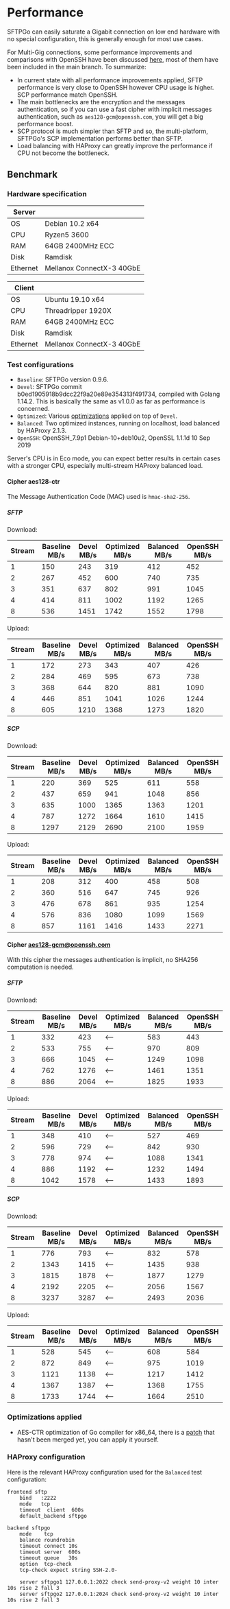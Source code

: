# Performance

SFTPGo can easily saturate a Gigabit connection on low end hardware with no special configuration, this is generally enough for most use cases.

For Multi-Gig connections, some performance improvements and comparisons with OpenSSH have been discussed [here](https://github.com/aKardasz/sftpgo/issues/69), most of them have been included in the main branch. To summarize:

- In current state with all performance improvements applied, SFTP performance is very close to OpenSSH however CPU usage is higher. SCP performance match OpenSSH.
- The main bottlenecks are the encryption and the messages authentication, so if you can use a fast cipher with implicit messages authentication, such as `aes128-gcm@openssh.com`, you will get a big performance boost.
- SCP protocol is much simpler than SFTP and so, the multi-platform, SFTPGo's SCP implementation performs better than SFTP.
- Load balancing with HAProxy can greatly improve the performance if CPU not become the bottleneck.

## Benchmark

### Hardware specification

**Server** ||
--- | --- |
OS| Debian 10.2 x64 |
CPU| Ryzen5 3600 |
RAM| 64GB 2400MHz ECC |
Disk| Ramdisk |
Ethernet| Mellanox ConnectX-3 40GbE|

**Client** ||
--- | --- |
OS| Ubuntu 19.10 x64 |
CPU| Threadripper 1920X |
RAM| 64GB 2400MHz ECC |
Disk| Ramdisk |
Ethernet| Mellanox ConnectX-3 40GbE|

### Test configurations

- `Baseline`: SFTPGo version 0.9.6.
- `Devel`: SFTPGo commit b0ed1905918b9dcc22f9a20e89e354313f491734, compiled with Golang 1.14.2. This is basically the same as v1.0.0 as far as performance is concerned.
- `Optimized`: Various [optimizations](#Optimizations-applied) applied on top of `Devel`.
- `Balanced`: Two optimized instances, running on localhost, load balanced by HAProxy 2.1.3.
- `OpenSSH`: OpenSSH_7.9p1 Debian-10+deb10u2, OpenSSL 1.1.1d  10 Sep 2019

Server's CPU is in Eco mode, you can expect better results in certain cases with a stronger CPU, especially multi-stream HAProxy balanced load.

#### Cipher aes128-ctr

The Message Authentication Code (MAC) used is `hmac-sha2-256`.

##### SFTP

Download:

Stream|Baseline MB/s|Devel MB/s|Optimized MB/s|Balanced MB/s|OpenSSH MB/s|
---|---|---|---|---|---|
1|150|243|319|412|452|
2|267|452|600|740|735|
3|351|637|802|991|1045|
4|414|811|1002|1192|1265|
8|536|1451|1742|1552|1798|

Upload:

Stream|Baseline MB/s|Devel MB/s|Optimized MB/s|Balanced MB/s|OpenSSH MB/s|
---|---|---|---|---|---|
1|172|273|343|407|426|
2|284|469|595|673|738|
3|368|644|820|881|1090|
4|446|851|1041|1026|1244|
8|605|1210|1368|1273|1820|

##### SCP

Download:

Stream|Baseline MB/s|Devel MB/s|Optimized MB/s|Balanced MB/s|OpenSSH MB/s|
---|---|---|---|---|---|
1|220|369|525|611|558|
2|437|659|941|1048|856|
3|635|1000|1365|1363|1201|
4|787|1272|1664|1610|1415|
8|1297|2129|2690|2100|1959|

Upload:

Stream|Baseline MB/s|Devel MB/s|Optimized MB/s|Balanced MB/s|OpenSSH MB/s|
---|---|---|---|---|---|
1|208|312|400|458|508|
2|360|516|647|745|926|
3|476|678|861|935|1254|
4|576|836|1080|1099|1569|
8|857|1161|1416|1433|2271|

#### Cipher aes128-gcm@openssh.com

With this cipher the messages authentication is implicit, no SHA256 computation is needed.

##### SFTP

Download:

Stream|Baseline MB/s|Devel MB/s|Optimized MB/s|Balanced MB/s|OpenSSH MB/s|
---|---|---|---|---|---|
1|332|423|<--|583|443|
2|533|755|<--|970|809|
3|666|1045|<--|1249|1098|
4|762|1276|<--|1461|1351|
8|886|2064|<--|1825|1933|

Upload:

Stream|Baseline MB/s|Devel MB/s|Optimized MB/s|Balanced MB/s|OpenSSH MB/s|
---|---|---|---|---|---|
1|348|410|<--|527|469|
2|596|729|<--|842|930|
3|778|974|<--|1088|1341|
4|886|1192|<--|1232|1494|
8|1042|1578|<--|1433|1893|

##### SCP

Download:

Stream|Baseline MB/s|Devel MB/s|Optimized MB/s|Balanced MB/s|OpenSSH MB/s|
---|---|---|---|---|---|
1|776|793|<--|832|578|
2|1343|1415|<--|1435|938|
3|1815|1878|<--|1877|1279|
4|2192|2205|<--|2056|1567|
8|3237|3287|<--|2493|2036|

Upload:

Stream|Baseline MB/s|Devel MB/s|Optimized MB/s|Balanced MB/s|OpenSSH MB/s|
---|---|---|---|---|---|
1|528|545|<--|608|584|
2|872|849|<--|975|1019|
3|1121|1138|<--|1217|1412|
4|1367|1387|<--|1368|1755|
8|1733|1744|<--|1664|2510|

### Optimizations applied

- AES-CTR optimization of Go compiler for x86_64, there is a [patch](https://go-review.googlesource.com/c/go/+/51670) that hasn't been merged yet, you can apply it yourself.

### HAProxy configuration

Here is the relevant HAProxy configuration used for the `Balanced` test configuration:

```console
frontend sftp
    bind   :2222
    mode   tcp
    timeout  client  600s
    default_backend sftpgo

backend sftpgo
    mode    tcp
    balance roundrobin
    timeout connect 10s
    timeout server  600s
    timeout queue   30s
    option  tcp-check
    tcp-check expect string SSH-2.0-

    server sftpgo1 127.0.0.1:2022 check send-proxy-v2 weight 10 inter 10s rise 2 fall 3
    server sftpgo2 127.0.0.1:2024 check send-proxy-v2 weight 10 inter 10s rise 2 fall 3
```

